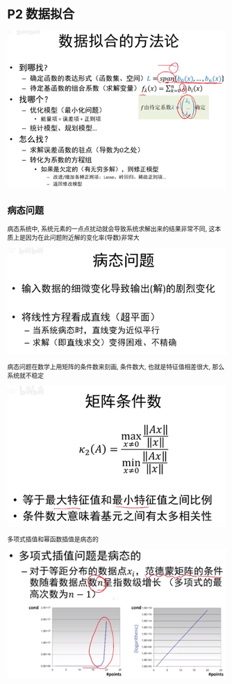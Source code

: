 # P2 数据拟合

![picture 4](Media/be4219c3a272dd8179c0f851af160d5a2afedc490b1980701dc41c58c22dc5d3.png)  

## 病态问题

病态系统中, 系统元素的一点点扰动就会导致系统求解出来的结果非常不同, 这本质上是因为在此问题附近解的变化率(导数)非常大

![picture 5](Media/af380092738a1d5a3a407cf732d2f1a571af90bdc4be92cb315b4dde0c2c163a.png)  

病态问题在数学上用矩阵的条件数来刻画, 条件数大, 也就是特征值相差很大, 那么系统就不稳定

![picture 6](Media/04b1051cdb892f6829804c591abf2e7b7ceedf26eb88ad965569189864d7c664.png)  

多项式插值和幂函数插值是病态的

![picture 1](Media/2f6967d28bc9a12fbd106e9d851a4e3c634c210c4477553c40ab065f6692d00b.png)  

